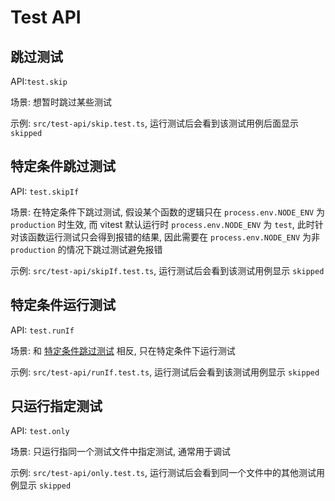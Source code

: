 # Test API

## 跳过测试

API:`test.skip` 

场景: 想暂时跳过某些测试

示例: `src/test-api/skip.test.ts`, 运行测试后会看到该测试用例后面显示 `skipped`

## 特定条件跳过测试

API: `test.skipIf`

场景: 在特定条件下跳过测试, 假设某个函数的逻辑只在 `process.env.NODE_ENV` 为 `production` 时生效, 而 vitest 默认运行时 `process.env.NODE_ENV` 为 `test`, 此时针对该函数运行测试只会得到报错的结果, 因此需要在 `process.env.NODE_ENV` 为非 `production` 的情况下跳过测试避免报错

示例: `src/test-api/skipIf.test.ts`, 运行测试后会看到该测试用例显示 `skipped`

## 特定条件运行测试

API: `test.runIf`

场景: 和 [特定条件跳过测试](#特定条件跳过测试) 相反, 只在特定条件下运行测试

示例: `src/test-api/runIf.test.ts`, 运行测试后会看到该测试用例显示 `skipped`

## 只运行指定测试

API: `test.only`

场景: 只运行指同一个测试文件中指定测试, 通常用于调试

示例: `src/test-api/only.test.ts`, 运行测试后会看到同一个文件中的其他测试用例显示 `skipped`